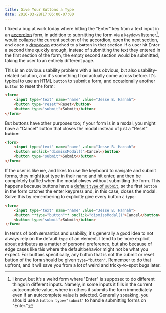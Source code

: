 ```yaml
---
title: Give Your Buttons a Type
date: 2016-03-28T17:06:00-07:00
---
```


I fixed a bug at work today where hitting the "Enter" key from a text input in
an [accordion][] form, in addition to submitting the form via a `keydown`
listener[^kd], would collapse the current section of the accordion, open the
next section, and open a [dropdown][] attached to a button in that section. If a
user hit Enter a second time quickly enough, instead of submitting the text they
entered in the first section of the form, the empty second section would be
submitted, taking the user to an entirely different page.

This is an obvious usability problem with a less obvious, but also
usability-related solution, and it's something I had actually come across
before. It's typical to use an HTML `button` to submit a form, and occasionally
another `button` to reset the form:

```html
<form>
    <input type="text" name="name" value="Jesse B. Hannah">
    <button type="reset">Reset</button>
    <button type="submit">Submit</button>
</form>
```

But buttons have other purposes too; if your form is in a modal, you might have
a "Cancel" button that closes the modal instead of just a "Reset" button:

```html
<form>
    <input type="text" name="name" value="Jesse B. Hannah">
    <button onclick="dismissModal()">Cancel</button>
    <button type="submit">Submit</button>
</form>
```

If the user is like me, and likes to use the keyboard to navigate and submit
forms, they might just type in their name and hit enter, and then be completely
baffled when the modal closes without submitting the form. This happens because
buttons have a [default `type` of `submit`][], so the first `button` in the form
catches the enter keypress and, in this case, closes the modal. Solve this by
remembering to explicitly give every button a `type`:

```html
<form>
    <input type="text" name="name" value="Jesse B. Hannah">
    <button **type="button"** onclick="dismissModal()">Cancel</button>
    <button type="submit">Submit</button>
</form>
```

In terms of both semantics and usability, it's generally a good idea to not
always rely on the default `type` of an element. I tend to be more explicit
about attributes as a matter of personal preference, but also because of edge
cases like this where the default behavior might not be what you expect. For
buttons specifically, any button that is not the submit or reset button of the
form should be given `type="button"`. Remember to do that upfront, and it will
save you from a lot of weird and tricky-to-spot bugs later.



[^kd]: I know, but it's a weird form where "Enter" is supposed to do different
things in different inputs. Namely, in some inputs it fills in the current
autocomplete value, where in others it submits the form immediately even if an
autocomplete value is selected. Generally speaking, you should use a `button
type="submit"` to handle submitting forms on "Enter."

[accordion]: http://angular-ui.github.io/bootstrap/#/accordion
[dropdown]: http://angular-ui.github.io/bootstrap/#/dropdown
[default `type` of `submit`]: https://developer.mozilla.org/en-US/docs/Web/HTML/Element/button#attr-type
